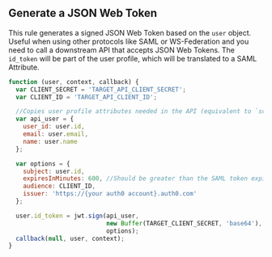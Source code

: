 ## Generate a JSON Web Token

This rule generates a signed JSON Web Token based on the `user` object. Useful when using other protocols like SAML or WS-Federation and you need to call a downstream API that accepts JSON Web Tokens. The `id_token` will be part of the user profile, which will be translated to a SAML Attribute.


```js
function (user, context, callback) {
  var CLIENT_SECRET = 'TARGET_API_CLIENT_SECRET';
  var CLIENT_ID = 'TARGET_API_CLIENT_ID';

  //Copies user profile attributes needed in the API (equivalent to `scope`)
  var api_user = {
  	user_id: user.id,
  	email: user.email,
  	name: user.name
  };

  var options = {
  	subject: user.id,
  	expiresInMinutes: 600, //Should be greater than the SAML token expiration
  	audience: CLIENT_ID,
  	issuer: 'https://{your auth0 account}.auth0.com'
  };

  user.id_token = jwt.sign(api_user, 
  						   new Buffer(TARGET_CLIENT_SECRET, 'base64'),
  						   options);
  callback(null, user, context);
}
```
